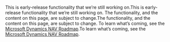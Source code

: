 <span data-ttu-id="86da2-101">This is early-release functionality that we’re still working on.</span><span class="sxs-lookup"><span data-stu-id="86da2-101">This is early-release functionality that we’re still working on.</span></span> <span data-ttu-id="86da2-102">The functionality, and the content on this page, are subject to change.</span><span class="sxs-lookup"><span data-stu-id="86da2-102">The functionality, and the content on this page, are subject to change.</span></span> <span data-ttu-id="86da2-103">To learn what’s coming, see the [Microsoft Dynamics NAV Roadmap](https://go.microsoft.com/fwlink/?linkid=842139).</span><span class="sxs-lookup"><span data-stu-id="86da2-103">To learn what’s coming, see the [Microsoft Dynamics NAV Roadmap](https://go.microsoft.com/fwlink/?linkid=842139).</span></span>
